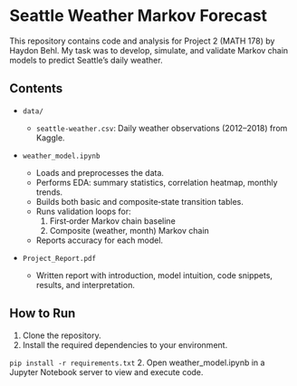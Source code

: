 # Seattle Weather Markov Forecast

This repository contains code and analysis for Project 2 (MATH 178) by Haydon Behl. My task was to develop, simulate, and validate Markov chain models to predict Seattle’s daily weather.

## Contents

- `data/`  
  - `seattle-weather.csv`: Daily weather observations (2012–2018) from Kaggle.

- `weather_model.ipynb`  
  - Loads and preprocesses the data.  
  - Performs EDA: summary statistics, correlation heatmap, monthly trends.  
  - Builds both basic and composite‑state transition tables.
  - Runs validation loops for:  
    1. First‑order Markov chain baseline  
    2. Composite (weather, month) Markov chain  
  - Reports accuracy for each model.

- `Project_Report.pdf`  
  - Written report with introduction, model intuition, code snippets, results, and interpretation.

## How to Run

1. Clone the repository.
2. Install the required dependencies to your environment.

`pip install -r requirements.txt`
2. Open weather_model.ipynb in a Jupyter Notebook server to view and execute code. 
